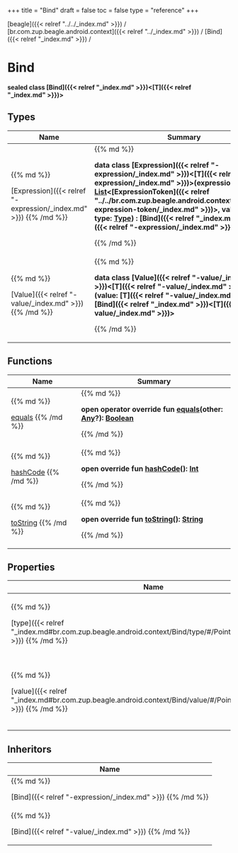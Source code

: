 +++
title = "Bind"
draft = false
toc = false
type = "reference"
+++

[beagle]({{< relref "../../_index.md" >}}) / [br.com.zup.beagle.android.context]({{< relref "../_index.md" >}}) / [Bind]({{< relref "_index.md" >}}) / 



# Bind  
  <b>sealed class [Bind]({{< relref "_index.md" >}})<[T]({{< relref "_index.md" >}})></b>   


## Types  
<table>
  
<thead>
<tr>
<th>
Name  
</th>
<th>
Summary  
</th>
  
</tr>
</thead>
<tbody>
<tr>
<td>
{{% md %}}

[Expression]({{< relref "-expression/_index.md" >}})
{{% /md %}}
</td>
<td>
{{% md %}}

  
<b>data class [Expression]({{< relref "-expression/_index.md" >}})<[T]({{< relref "-expression/_index.md" >}})>(**expressions**: [List](https://kotlinlang.org/api/latest/jvm/stdlib/kotlin.collections/-list/index.html)<[ExpressionToken]({{< relref "../../br.com.zup.beagle.android.context.tokenizer/-expression-token/_index.md" >}})>, **value**: [String](https://kotlinlang.org/api/latest/jvm/stdlib/kotlin/-string/index.html), **type**: [Type](https://developer.android.com/reference/kotlin/java/lang/reflect/Type.html)) : [Bind]({{< relref "_index.md" >}})<[T]({{< relref "-expression/_index.md" >}})> </b>  



{{% /md %}}
</td>
</tr>

<tr>
<td>
{{% md %}}

[Value]({{< relref "-value/_index.md" >}})
{{% /md %}}
</td>
<td>
{{% md %}}

  
<b>data class [Value]({{< relref "-value/_index.md" >}})<[T]({{< relref "-value/_index.md" >}}) : [Any](https://kotlinlang.org/api/latest/jvm/stdlib/kotlin/-any/index.html)>(**value**: [T]({{< relref "-value/_index.md" >}})) : [Bind]({{< relref "_index.md" >}})<[T]({{< relref "-value/_index.md" >}})> </b>  



{{% /md %}}
</td>
</tr>

</tbody>
</table>


## Functions  
<table>
  
<thead>
<tr>
<th>
Name  
</th>
<th>
Summary  
</th>
  
</tr>
</thead>
<tbody>
<tr>
<td>
{{% md %}}

[equals](https://kotlinlang.org/api/latest/jvm/stdlib/kotlin/-any/equals.html)
{{% /md %}}
</td>
<td>
{{% md %}}

  
<b>open operator override fun [equals](https://kotlinlang.org/api/latest/jvm/stdlib/kotlin/-any/equals.html)(other: [Any](https://kotlinlang.org/api/latest/jvm/stdlib/kotlin/-any/index.html)?): [Boolean](https://kotlinlang.org/api/latest/jvm/stdlib/kotlin/-boolean/index.html)</b>  



{{% /md %}}
</td>
</tr>

<tr>
<td>
{{% md %}}

[hashCode](https://kotlinlang.org/api/latest/jvm/stdlib/kotlin/-any/hash-code.html)
{{% /md %}}
</td>
<td>
{{% md %}}

  
<b>open override fun [hashCode](https://kotlinlang.org/api/latest/jvm/stdlib/kotlin/-any/hash-code.html)(): [Int](https://kotlinlang.org/api/latest/jvm/stdlib/kotlin/-int/index.html)</b>  



{{% /md %}}
</td>
</tr>

<tr>
<td>
{{% md %}}

[toString](https://kotlinlang.org/api/latest/jvm/stdlib/kotlin/-any/to-string.html)
{{% /md %}}
</td>
<td>
{{% md %}}

  
<b>open override fun [toString](https://kotlinlang.org/api/latest/jvm/stdlib/kotlin/-any/to-string.html)(): [String](https://kotlinlang.org/api/latest/jvm/stdlib/kotlin/-string/index.html)</b>  



{{% /md %}}
</td>
</tr>

</tbody>
</table>


## Properties  
<table>
  
<thead>
<tr>
<th>
Name  
</th>
<th>
Summary  
</th>
  
</tr>
</thead>
<tbody>
<tr>
<td>
{{% md %}}

[type]({{< relref "_index.md#br.com.zup.beagle.android.context/Bind/type/#/PointingToDeclaration/" >}})
{{% /md %}}
</td>
<td>
{{% md %}}

  <b>abstract val [type]({{< relref "_index.md#br.com.zup.beagle.android.context/Bind/type/#/PointingToDeclaration/" >}}): [Type](https://developer.android.com/reference/kotlin/java/lang/reflect/Type.html)</b>   

{{% /md %}}
</td>
</tr>

<tr>
<td>
{{% md %}}

[value]({{< relref "_index.md#br.com.zup.beagle.android.context/Bind/value/#/PointingToDeclaration/" >}})
{{% /md %}}
</td>
<td>
{{% md %}}

  <b>abstract val [value]({{< relref "_index.md#br.com.zup.beagle.android.context/Bind/value/#/PointingToDeclaration/" >}}): [Any](https://kotlinlang.org/api/latest/jvm/stdlib/kotlin/-any/index.html)</b>   

{{% /md %}}
</td>
</tr>

</tbody>
</table>


## Inheritors  
<table>
  
<thead>
<tr>
<th>
Name  
</th>
  
</tr>
</thead>
<tbody>
<tr>
<td>
{{% md %}}

[Bind]({{< relref "-expression/_index.md" >}})
{{% /md %}}
</td>
</tr>

<tr>
<td>
{{% md %}}

[Bind]({{< relref "-value/_index.md" >}})
{{% /md %}}
</td>
</tr>

</tbody>
</table>

